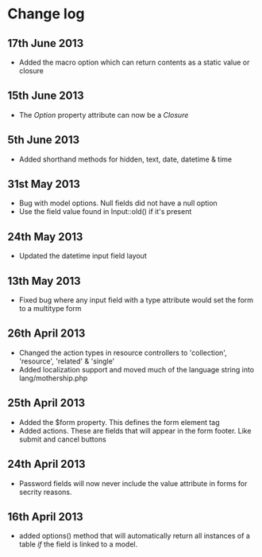 # Change log

## 17th June 2013

* Added the macro option which can return contents as a static value or closure

## 15th June 2013

* The _Option_ property attribute can now be a _Closure_

## 5th June 2013

* Added shorthand methods for hidden, text, date, datetime & time

## 31st May 2013

* Bug with model options. Null fields did not have a null option
* Use the field value found in Input::old() if it's present

## 24th May 2013

* Updated the datetime input field layout

## 13th May 2013

* Fixed bug where any input field with a type attribute would set the form to a multitype form

## 26th April 2013

* Changed the action types in resource controllers to 'collection', 'resource', 'related' & 'single'
* Added localization support and moved much of the language string into lang/mothership.php

## 25th April 2013

* Added the $form property. This defines the form element tag
* Added actions. These are fields that will appear in the form footer. Like submit and cancel buttons

## 24th April 2013

* Password fields will now never include the value attribute in forms for secrity reasons.

## 16th April 2013

* added options() method that will automatically return all instances of a table _if_ the field is linked to a model.